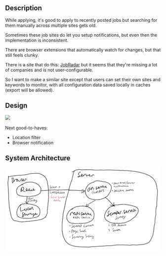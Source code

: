 ## Description

While applying, it's good to apply to recently posted jobs but searching for them manually across multiple sites gets old. 

Sometimes these job sites do let you setup notifications, but even then the implementation is inconsistent.

There are browser extensions that automatically watch for changes, but that still feels clunky. 

There is a site that do this: [JobRadar](https://www.jobradar.live/) but it seems that they're missing a lot of companies and is not user-configurable.

So I want to make a similar site except that users can set their own sites and keywords to monitor, with all configuration data saved locally in caches (export will be allowed).

## Design

![](assets/images/mockup2.png)

Next good-to-haves:
- Location filter 
- Browser notification

## System Architecture

![](assets/images/architecture.png)
